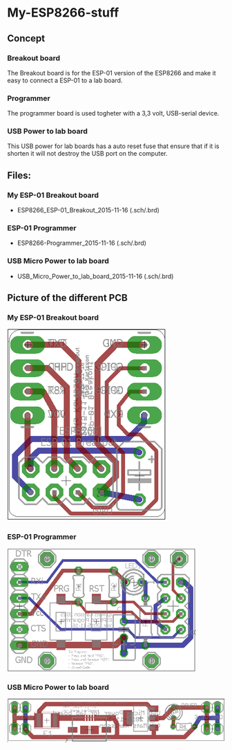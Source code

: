 # My-ESP8266-stuff

## Concept

### Breakout board
The Breakout board is for the ESP-01 version of the ESP8266 and make it easy to connect a ESP-01 to a lab board.

### Programmer
The programmer board is used togheter with a 3,3 volt, USB-serial device.

### USB Power to lab board
This USB power for lab boards has a auto reset fuse that ensure that if it is shorten it will not destroy the USB port on the computer.


## Files:

### My ESP-01 Breakout board
- ESP8266_ESP-01_Breakout_2015-11-16 (.sch/.brd)

### ESP-01 Programmer
- ESP8266-Programmer_2015-11-16 (.sch/.brd)

### USB Micro Power to lab board
- USB_Micro_Power_to_lab_board_2015-11-16 (.sch/.brd)


## Picture of the different PCB
### My ESP-01 Breakout board
![My ESP-01 Breakout board](https://github.com/MatsK/My-ESP8266-stuff/blob/master/Doc/ESP8266_ESP-01_Breakout_2015-11-16.png "My ESP-01 Breakout board")

### ESP-01 Programmer
![ESP-01 Programmer](https://github.com/MatsK/My-ESP8266-stuff/blob/master/Doc/ESP8266-Programmer_2015-11-16.png "ESP-01 Programmer")

### USB Micro Power to lab board
![USB Micro Power to lab board 2015-11-16](https://github.com/MatsK/My-ESP8266-stuff/blob/master/Doc/USB_Micro_Power_to_lab_board_2015-11-16.png "USB Micro Power to lab board 2015-11-16")
